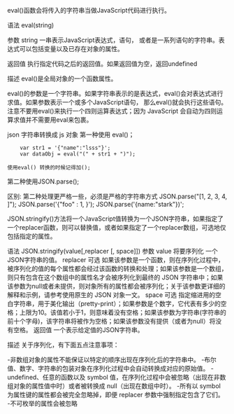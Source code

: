 eval()函数会将传入的字符串当做JavaScript代码进行执行。

语法
eval(string)

参数
string
一串表示JavaScript表达式，语句， 或者是一系列语句的字符串。表达式可以包括变量以及已存在对象的属性。

返回值
执行指定代码之后的返回值。如果返回值为空，返回undefined

描述
eval()是全局对象的一个函数属性。

eval()的参数是一个字符串。如果字符串表示的是表达式，eval()会对表达式进行求值。如果参数表示一个或多个JavaScript语句， 那么eval()就会执行这些语句。
注意不要用eval()来执行一个四则运算表达式；因为 JavaScript 会自动为四则运算求值并不需要用eval来包裹。

json 字符串转换成 js 对象
第一种使用 eval()；
```
    var str1 = '{"name":"lsss"}';
    var dataObj = eval("(" + str1 + ")");
```
    使用eval() 转换的时候记得加();

第二种使用JSON.parse();

区别:
第二种处理更严格一些，必须是严格的字符串方式
JSON.parse("[1, 2, 3, 4, ]");
JSON.parse('{"foo" : 1, }');
JSON.parse('{name:"stark"})';

JSON.stringify()方法将一个JavaScript值转换为一个JSON字符串，如果指定了一个replacer函数，则可以替换值，或者如果指定了一个replacer数组，可选地仅包括指定的属性。

语法
JSON.stringify(value[,replacer [, space]])
参数
value
将要序列化 一个JSON字符串的值。
replacer 可选
如果该参数是一个函数，则在序列化过程中，被序列化的值的每个属性都会经过该函数的转换和处理；如果该参数是一个数组，则只有包含在这个数组中的属性名才会被序列化到最终的 JSON 字符串中；如果该参数为null或者未提供，则对象所有的属性都会被序列化；关于该参数更详细的解释和示例，请参考使用原生的 JSON 对象一文。
space 可选
指定缩进用的空白字符串，用于美化输出（pretty-print）；如果参数是个数字，它代表有多少的空格；上限为10。该值若小于1，则意味着没有空格；如果该参数为字符串(字符串的前十个字母)，该字符串将被作为空格；如果该参数没有提供（或者为null）将没有空格。
返回值 
一个表示给定值的JSON字符串。

描述
关于序列化，有下面五点注意事项：

-非数组对象的属性不能保证以特定的顺序出现在序列化后的字符串中。
-布尔值、数字、字符串的包装对象在序列化过程中会自动转换成对应的原始值。
-undefined、任意的函数以及 symbol 值，在序列化过程中会被忽略（出现在非数组对象的属性值中时）或者被转换成 null（出现在数组中时）。
-所有以 symbol 为属性键的属性都会被完全忽略掉，即便 replacer 参数中强制指定包含了它们。
-不可枚举的属性会被忽略